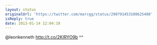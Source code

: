 ```yaml
---
layout: status
originalUrl: 'https://twitter.com/marcgg/status/290791453108625408'
isReply: true
date: 2013-01-14 12:04:19
---
```


@leonkenneth http://t.co/2KIRYO9b ^^
